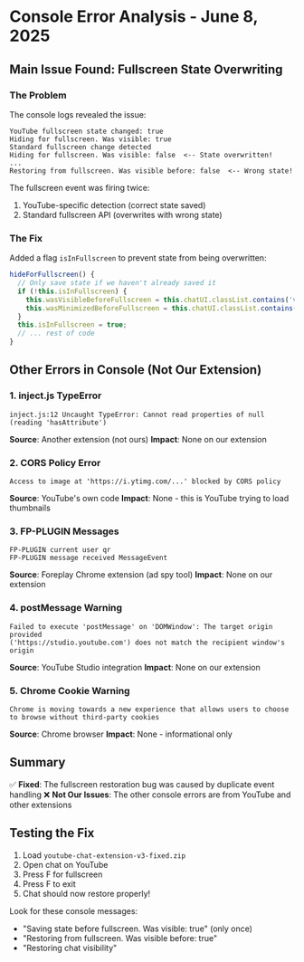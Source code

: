 # Console Error Analysis - June 8, 2025

## Main Issue Found: Fullscreen State Overwriting

### The Problem
The console logs revealed the issue:
```
YouTube fullscreen state changed: true
Hiding for fullscreen. Was visible: true
Standard fullscreen change detected
Hiding for fullscreen. Was visible: false  <-- State overwritten!
...
Restoring from fullscreen. Was visible before: false  <-- Wrong state!
```

The fullscreen event was firing twice:
1. YouTube-specific detection (correct state saved)
2. Standard fullscreen API (overwrites with wrong state)

### The Fix
Added a flag `isInFullscreen` to prevent state from being overwritten:
```javascript
hideForFullscreen() {
  // Only save state if we haven't already saved it
  if (!this.isInFullscreen) {
    this.wasVisibleBeforeFullscreen = this.chatUI.classList.contains('visible');
    this.wasMinimizedBeforeFullscreen = this.chatUI.classList.contains('minimized');
  }
  this.isInFullscreen = true;
  // ... rest of code
}
```

## Other Errors in Console (Not Our Extension)

### 1. inject.js TypeError
```
inject.js:12 Uncaught TypeError: Cannot read properties of null (reading 'hasAttribute')
```
**Source**: Another extension (not ours)
**Impact**: None on our extension

### 2. CORS Policy Error
```
Access to image at 'https://i.ytimg.com/...' blocked by CORS policy
```
**Source**: YouTube's own code
**Impact**: None - this is YouTube trying to load thumbnails

### 3. FP-PLUGIN Messages
```
FP-PLUGIN current user qr
FP-PLUGIN message received MessageEvent
```
**Source**: Foreplay Chrome extension (ad spy tool)
**Impact**: None on our extension

### 4. postMessage Warning
```
Failed to execute 'postMessage' on 'DOMWindow': The target origin provided 
('https://studio.youtube.com') does not match the recipient window's origin
```
**Source**: YouTube Studio integration
**Impact**: None on our extension

### 5. Chrome Cookie Warning
```
Chrome is moving towards a new experience that allows users to choose 
to browse without third-party cookies
```
**Source**: Chrome browser
**Impact**: None - informational only

## Summary

✅ **Fixed**: The fullscreen restoration bug was caused by duplicate event handling
❌ **Not Our Issues**: The other console errors are from YouTube and other extensions

## Testing the Fix

1. Load `youtube-chat-extension-v3-fixed.zip`
2. Open chat on YouTube
3. Press F for fullscreen
4. Press F to exit
5. Chat should now restore properly!

Look for these console messages:
- "Saving state before fullscreen. Was visible: true" (only once)
- "Restoring from fullscreen. Was visible before: true"
- "Restoring chat visibility"